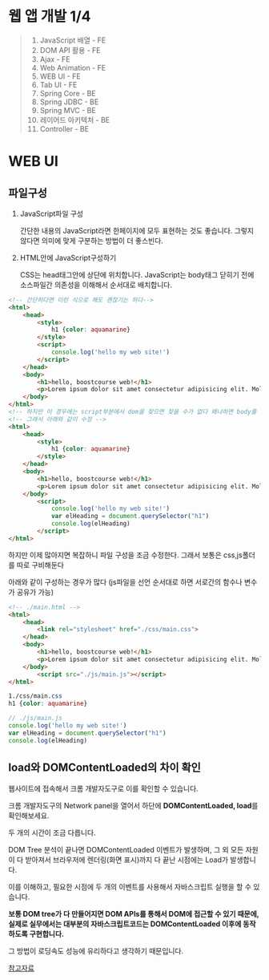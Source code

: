# 웹 앱 개발 1/4

> 1. JavaScript 배열 - FE
> 2. DOM API 활용 - FE
> 3. Ajax - FE
> 4. Web Animation - FE
> 5. WEB UI - FE
> 6. Tab UI - FE
> 7. Spring Core - BE
> 8. Spring JDBC - BE
> 9. Spring MVC - BE
> 10. 레이어드 아키텍처 - BE
> 11. Controller - BE

# WEB UI

## 파일구성

1. JavaScript파일 구성

   간단한 내용의 JavaScript라면 한페이지에 모두 표현하는 것도 좋습니다. 그렇지 않다면 의미에 맞게 구분하는 방법이 더 좋스빈다.

2. HTML안에 JavaScript구성하기

   CSS는 head태그안에 상단에 위치합니다. JavaScript는 body태그 닫히기 전에 소스파일간 의존성을 이해해서 순서대로 배치합니다.

```html
<!-- 간단하다면 이런 식으로 해도 괜찮기는 하다-->
<html>
    <head>
        <style>
            h1 {color: aquamarine}
        </style>
        <script>
            console.log('hello my web site!')
        </script>
    </head>
    <body>
        <h1>hello, boostcourse web!</h1>
        <p>Lorem ipsum dolor sit amet consectetur adipisicing elit. Mollitia, ut totam nam quibusdam fuga officiis vel provident doloremque, aspernatur ipsum distinctio iste id quos adipisci voluptas nisi. Eum, doloribus molestias!</p>
    </body>
</html>
<!-- 하지만 이 경우에는 script부분에서 dom을 찾으면 찾을 수가 없다 왜냐하면 body를 구성하기전에 script를 읽기 때문이다 -->
<!-- 그래서 아래와 같이 수정 -->
<html>
    <head>
        <style>
            h1 {color: aquamarine}
        </style>
    </head>
    <body>
        <h1>hello, boostcourse web!</h1>
        <p>Lorem ipsum dolor sit amet consectetur adipisicing elit. Mollitia, ut totam nam quibusdam fuga officiis vel provident doloremque, aspernatur ipsum distinctio iste id quos adipisci voluptas nisi. Eum, doloribus molestias!</p>
    </body>
        <script>
            console.log('hello my web site!')
            var elHeading = document.querySelector("h1")
            console.log(elHeading)
        </script>
</html>
```

하지만 이제 많아지면 복잡하니 파일 구성을 조금 수정한다. 그래서 보통은 css,js폴더를 따로 구비해둔다

아래와 같이 구성하는 경우가 많다 (js파일을 선언 순서대로 하면 서로간의 함수나 변수가 공유가 가능)

```html
<!-- ./main.html -->
<html>
    <head>
        <link rel="stylesheet" href="./css/main.css">
    </head>
    <body>
        <h1>hello, boostcourse web!</h1>
        <p>Lorem ipsum dolor sit amet consectetur adipisicing elit. Mollitia, ut totam nam quibusdam fuga officiis vel provident doloremque, aspernatur ipsum distinctio iste id quos adipisci voluptas nisi. Eum, doloribus molestias!</p>
    </body>
        <script src="./js/main.js"></script>
</html>
```

```css
1./css/main.css
h1 {color: aquamarine}
```

```javascript
// ./js/main.js
console.log('hello my web site!')
var elHeading = document.querySelector("h1")
console.log(elHeading)
```

## **load와 DOMContentLoaded의 차이 확인**

웹사이트에 접속해서 크롬 개발자도구로 이를 확인할 수 있습니다.

크롬 개발자도구의 Network panel을 열어서 하단에 **DOMContentLoaded, load**를 확인해보세요. 

두 개의 시간이 조금 다릅니다.

DOM Tree 분석이 끝나면 DOMContentLoaded 이벤트가 발생하며, 그 외 모든 자원이 다 받아져서 브라우저에 렌더링(화면 표시)까지 다 끝난 시점에는 Load가 발생합니다.

이를 이해하고, 필요한 시점에 두 개의 이벤트를 사용해서 자바스크립트 실행을 할 수 있습니다. 

**보통 DOM tree가 다 만들어지면 DOM APIs를 통해서 DOM에 접근할 수 있기 때문에, 실제로 실무에서는 대부분의 자바스크립트코드는 DOMContentLoaded 이후에 동작하도록 구현합니다.**

그 방법이 로딩속도 성능에 유리하다고 생각하기 때문입니다.

[참고자료](https://mygumi.tistory.com/281)
